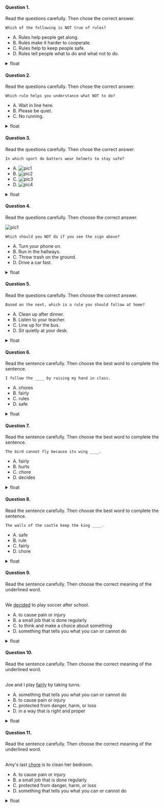 #### Question 1.
Read the questions carefully. Then chose the correct answer.

```
Which of the following is NOT true of rules?
```

- A. Rules help people get along.
- B. Rules make it harder to cooperate.
- C. Rules help to keep people safe.
- D. Rules tell people what to do and what not to do.

<details>
<summary>float</summary>

B
</details>

#### Question 2.
Read the questions carefully. Then chose the correct answer.

```
Which rule helps you understance what NOT to do?
```

- A. Wait in line here.
- B. Please be quiet.
- C. No running.

<details>
<summary>float</summary>

C
</details>

#### Question 3.
Read the questions carefully. Then chose the correct answer.

```
In which sport do batters wear helmets to stay safe?
```

- A. ![pic1](./img/nf_2nd_03_03_01.png)
- B. ![pic2](./img/nf_2nd_03_03_02.png)
- C. ![pic3](./img/nf_2nd_03_03_03.png)
- D. ![pic4](./img/nf_2nd_03_03_04.png)

<details>
<summary>float</summary>

D
</details>

#### Question 4.
Read the questions carefully. Then choose the correct answer.

![pic1](./img/nf_2nd_03_04.png)

```
Which should you NOT do if you see the sign above?
```

- A. Turn your phone on.
- B. Run in the hallways.
- C. Throw trash on the ground.
- D. Drive a car fast.

<details>
<summary>float</summary>

C
</details>

#### Question 5.
Read the questions carefully. Then choose the correct answer.

```
Based on the next, which is a rule you should follow at home?
```

- A. Clean up after dinner.
- B. Listen to your teacher.
- C. Line up for the bus.
- D. Sit quietly at your desk.

<details>
<summary>float</summary>

A
</details>

#### Question 6.
Read the sentence carefully. Then choose the best word to complete the sentence.

```
I follow the ____ by raising my hand in class.
```

- A. chores
- B. fairly
- C. rules
- D. safe

<details>
<summary>float</summary>

C
</details>

#### Question 7.
Read the sentence carefully. Then choose the best word to complete the sentence.

```
The bird cannot fly because its wing ____.
```

- A. fairly
- B. hurts
- C. chore
- D. decides

<details>
<summary>float</summary>

B
</details>

#### Question 8.
Read the sentence carefully. Then choose the best word to complete the sentence.

```
The walls of the castle keep the king ____.
```

- A. safe
- B. rule
- C. fairly
- D. chore

<details>
<summary>float</summary>

A
</details>

#### Question 9.
Read the sentence carefully. Then choose the correct meaning of the underlined word.<br><br>

We <U>decided</U> to play soccer after school.

- A. to cause pain or injury
- B. a small job that is done regularly
- C. to think and make a choice about something
- D. something that tells you what you can or cannot do

<details>
<summary>float</summary>

C
</details>

#### Question 10.
Read the sentence carefully. Then choose the correct meaning of the underlined word.<br><br>

Joe and I play <U>fairly</U> by taking turns.

- A. something that tells you what you can or cannot do
- B. to cause pain or injury
- C. protected from danger, harm, or loss
- D. in a way that is right and proper

<details>
<summary>float</summary>

D
</details>

#### Question 11.
Read the sentence carefully. Then choose the correct meaning of the underlined word.<br><br>

Amy's last <U>chore</U> is to clean her bedroom.

- A. to cause pain or injury
- B. a small job that is done regularly
- C. protected from danger, harm, or loss
- D. something that tells you what you can or cannot do

<details>
<summary>float</summary>

B
</details>